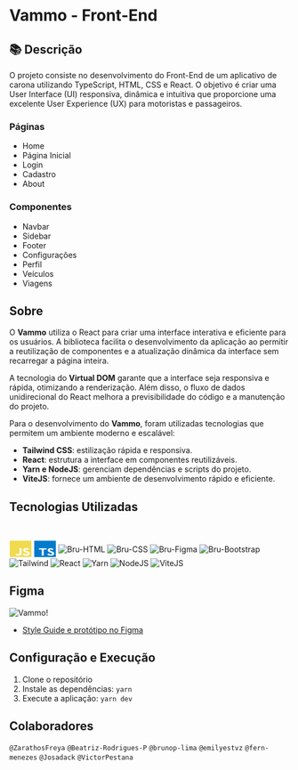 # Vammo - Front-End

## 📚 Descrição
O projeto consiste no desenvolvimento do Front-End de um aplicativo de carona utilizando TypeScript, HTML, CSS e React. O objetivo é criar uma User Interface (UI) responsiva, dinâmica e intuitiva que proporcione uma excelente User Experience (UX) para motoristas e passageiros.

### Páginas
- Home
- Página Inicial
- Login
- Cadastro
- About

### Componentes
- Navbar
- Sidebar
- Footer
- Configurações
- Perfil
- Veículos
- Viagens

## Sobre

O **Vammo** utiliza o React para criar uma interface interativa e eficiente para os usuários. A biblioteca facilita o desenvolvimento da aplicação ao permitir a reutilização de componentes e a atualização dinâmica da interface sem recarregar a página inteira.

A tecnologia do **Virtual DOM** garante que a interface seja responsiva e rápida, otimizando a renderização. Além disso, o fluxo de dados unidirecional do React melhora a previsibilidade do código e a manutenção do projeto.

Para o desenvolvimento do **Vammo**, foram utilizadas tecnologias que permitem um ambiente moderno e escalável:

- **Tailwind CSS**: estilização rápida e responsiva.
- **React**: estrutura a interface em componentes reutilizáveis.
- **Yarn e NodeJS**: gerenciam dependências e scripts do projeto.
- **ViteJS**: fornece um ambiente de desenvolvimento rápido e eficiente.

## Tecnologias Utilizadas

<div style="display: inline_block"><br>

  <img align="center" alt="Bru-Js" height="30" width="40"
  src="https://raw.githubusercontent.com/devicons/devicon/master/icons/javascript/javascript-plain.svg">
  <img align="center" alt="Bru-Ts" height="30" width="40"
  src="https://raw.githubusercontent.com/devicons/devicon/master/icons/typescript/typescript-plain.svg">
  <img align="center" alt="Bru-HTML" height="30" width="40"
  src="https://cdn.jsdelivr.net/gh/devicons/devicon@latest/icons/html5/html5-original.svg">
  <img align="center" alt="Bru-CSS" height="30" width="40"
  src="https://cdn.jsdelivr.net/gh/devicons/devicon@latest/icons/css3/css3-original.svg">
  <img align="center" alt="Bru-Figma" height="30" width="40"
  src="https://cdn.jsdelivr.net/gh/devicons/devicon@latest/icons/figma/figma-original.svg">
  <img align="center" alt="Bru-Bootstrap" height="30" width="40"
  src="https://cdn.jsdelivr.net/gh/devicons/devicon@latest/icons/bootstrap/bootstrap-original.svg">
  <img align="center" alt="Tailwind" height="30" width="40"
  src="https://cdn.jsdelivr.net/gh/devicons/devicon@latest/icons/tailwindcss/tailwindcss-original.svg">
  <img align="center" alt="React" height="30" width="40"
  src="https://cdn.jsdelivr.net/gh/devicons/devicon@latest/icons/react/react-original.svg" />
  <img align="center" alt="Yarn" height="30" width="40"
  src="https://cdn.jsdelivr.net/gh/devicons/devicon@latest/icons/yarn/yarn-original.svg">
  <img align="center" alt="NodeJS" height="30" width="40"
  src="https://cdn.jsdelivr.net/gh/devicons/devicon@latest/icons/nodejs/nodejs-original-wordmark.svg">
  <img align="center" alt="ViteJS" height="30" width="40"
  src="https://cdn.jsdelivr.net/gh/devicons/devicon@latest/icons/vitejs/vitejs-original.svg">
    
<div>

## Figma
![Vammo!](https://ik.imagekit.io/grupo03/Vammo/vammo-figma.png?updatedAt=1741294789983)
- [Style Guide e protótipo no Figma](https://www.figma.com/design/ijIukZzYsxcnjsGszWPwdF/vammo-front?node-id=13-847&t=xamDYrbnPV2IWTgV-1)

## Configuração e Execução
1. Clone o repositório
2. Instale as dependências: `yarn`
3. Execute a aplicação: `yarn dev`

## Colaboradores

`@ZarathosFreya`
`@Beatriz-Rodrigues-P`
`@brunop-lima`
`@emilyestvz`
`@fern-menezes`
`@Josadack`
`@VictorPestana`

